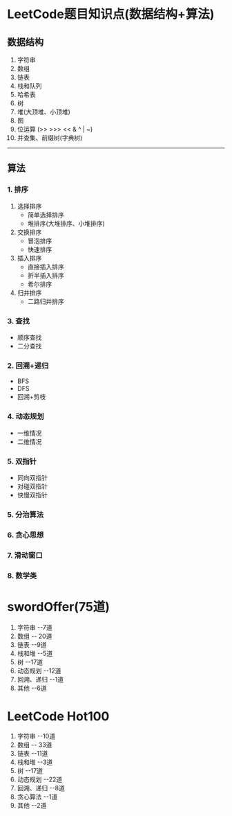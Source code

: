# LeetCode题目知识点(数据结构+算法)
## 数据结构
1. 字符串
2. 数组
3. 链表
4. 栈和队列
5. 哈希表
6. 树
8. 堆(大顶堆、小顶堆)
9. 图
10. 位运算 (>> >>> << & ^ | ~)
11. 并查集、前缀树(字典树)

---
## 算法
### 1. 排序
1. 选择排序
    * 简单选择排序
    * 堆排序(大堆排序、小堆排序)
2. 交换排序
    * 冒泡排序
    * 快速排序
3. 插入排序
    * 直接插入排序
    * 折半插入排序
    * 希尔排序
4. 归并排序
    * 二路归并排序
### 3. 查找
* 顺序查找
* 二分查找
### 2. 回溯+递归
* BFS
* DFS
* 回溯+剪枝
### 4. 动态规划
* 一维情况
* 二维情况
### 5. 双指针
* 同向双指针
* 对碰双指针
* 快慢双指针
### 5. 分治算法
### 6. 贪心思想
### 7. 滑动窗口
### 8. 数学类

# swordOffer(75道)
1. 字符串 --7道
1. 数组  -- 20道
1. 链表 --9道
1. 栈和堆 --5道
1. 树   --17道
1. 动态规划 --12道 
1. 回溯、递归 --1道
1. 其他 --6道

# LeetCode Hot100
1. 字符串 --10道
1. 数组  -- 33道
1. 链表 --11道    
1. 栈和堆 --3道
1. 树   --17道
1. 动态规划 --22道
1. 回溯、递归 --8道
1. 贪心算法  --1道
1. 其他 --2道
